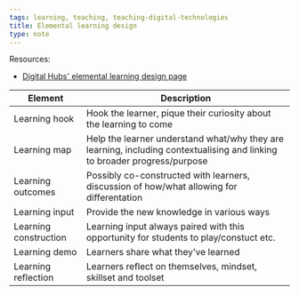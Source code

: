 ```yaml
---
tags: learning, teaching, teaching-digital-technologies
title: Elemental learning design
type: note
---
```

Resources:

- [Digital Hubs' elemental learning design page](https://www.digitaltechnologieshub.edu.au/teach-and-assess/effective-pedagogies/learning-design/)

| Element | Description |
| --- | --- |
| Learning hook | Hook the learner, pique their curiosity about the learning to come|
| Learning map | Help the learner understand what/why they are learning, including contextualising and linking to broader progress/purpose |
| Learning outcomes | Possibly co-constructed with learners, discussion of how/what allowing for differentation |
| Learning input | Provide the new knowledge in various ways |
| Learning construction | Learning input always paired with this opportunity for students to play/constuct etc. |
| Learning demo | Learners share what they've learned |
| Learning reflection | Learners reflect on themselves, mindset, skillset and toolset |